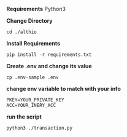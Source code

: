 **Requirements**
Python3


**Change Directory**

```
cd ./althio
```

**Install Requirements**

```
pip install -r requirements.txt
```

**Create .env and change its value**

```
cp .env-sample .env
```

**change env variable to match with your info**

```
PKEY=YOUR_PRIVATE_KEY
ACC=YOUR_INERY_ACC
```

**run the script**

```
python3 ./transaction.py
```

